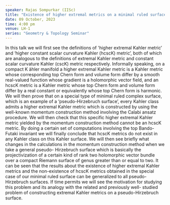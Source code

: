```yaml
---
speaker: Rajas Sompurkar (IISc)
title: "Existence of higher extremal metrics on a minimal ruled surface"
date: 09 October, 2023
time: 4:00 pm 
venue: LH-1 
series: "Geometry & Topology Seminar"
---
```


In this talk we will first see the definitions of 'higher extremal Kahler metric’ and ‘higher constant scalar curvature Kahler (hcscK)
metric’, both of which are analogous to the definitions of extremal Kahler metric and constant scalar curvature Kahler (cscK) metric 
respectively. Informally speaking, on a compact K ̈ahler manifold a higher extremal Kahler metric is a Kahler metric whose corresponding 
top Chern form and volume form differ by a smooth real-valued function whose gradient is a holomorphic vector field, and an hcscK metric is 
a Kahler metric whose top Chern form and volume form differ by a real constant or equivalently whose top Chern form is harmonic. We will 
then prove that on a special type of minimal ruled complex surface, which is an example of a ‘pseudo-Hirzebruch surface’, every Kahler 
class admits a higher extremal Kahler metric which is constructed by using the well-known momentum construction method involving the Calabi
ansatz procedure. We will then check that this specific higher extremal Kahler metric yielded by the momentum construction method cannot be
an hcscK metric. By doing a certain set of computations involving the top Bando-Futaki invariant we will finally conclude that hcscK metrics
do not exist in any Kahler class on this Kahler surface. We will then see briefly what changes in the calculations in the momentum 
construction method when we take a general pseudo- Hirzebruch surface which is basically the projectivization of a certain kind of rank two 
holomorphic vector bundle over a compact Riemann surface of genus greater than or equal to two. It can be seen that the results about the 
existence of higher extremal Kahler metrics and the non-existence of hcscK metrics obtained in the special case of our minimal ruled surface
can be generalized to all pseudo-Hirzebruch surfaces. If time permits we will see the motivation for studying this problem and its analogy 
with the related and previously well- studied problem of constructing extremal Kahler metrics on a pseudo-Hirzebruch surface.
